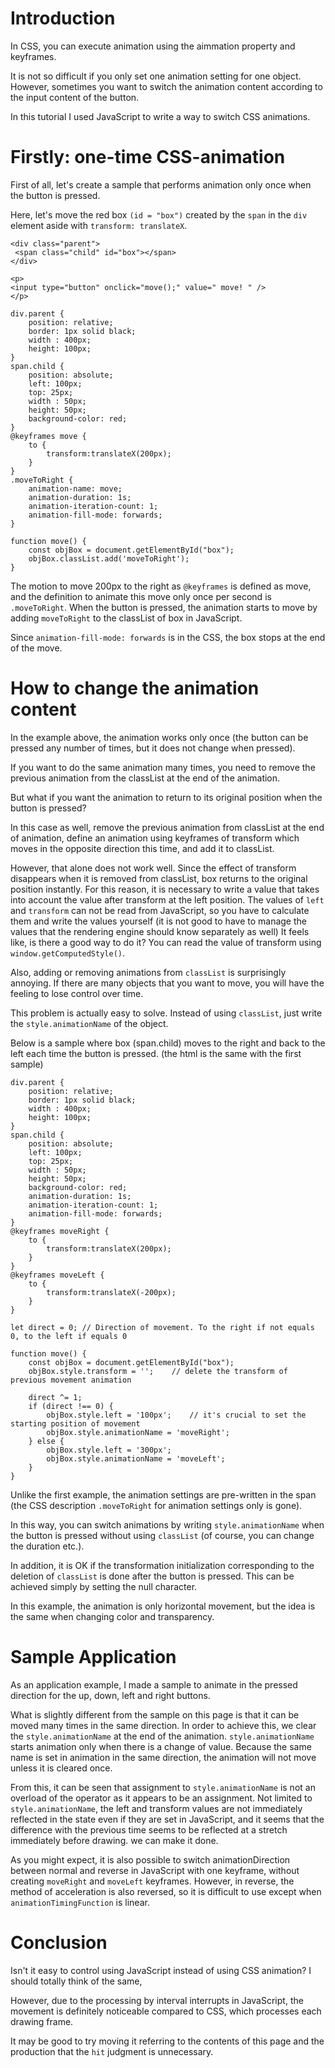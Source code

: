 # Introduction 
In CSS, you can execute animation using the aimmation property and keyframes.

It is not so difficult if you only set one animation setting for one object. However, sometimes you want to switch the animation content according to the input content of the button.

In this tutorial I used JavaScript to write a way to switch CSS animations.

# Firstly: one-time CSS-animation

First of all, let's create a sample that performs animation only once when the button is pressed.

Here, let's move the red box `(id = "box")` created by the `span` in the `div` element aside with `transform: translateX`.

```
<div class="parent">
 <span class="child" id="box"></span>
</div>

<p>
<input type="button" onclick="move();" value=" move! " />
</p>
```

```
div.parent {
    position: relative;
    border: 1px solid black;
    width : 400px;
    height: 100px;
}
span.child {
    position: absolute;
    left: 100px;
    top: 25px;
    width : 50px;
    height: 50px;
    background-color: red;
}
@keyframes move {
    to {
        transform:translateX(200px);
    }
}
.moveToRight {
    animation-name: move;
    animation-duration: 1s;
    animation-iteration-count: 1;
    animation-fill-mode: forwards;
}
```

```
function move() {
    const objBox = document.getElementById("box");
    objBox.classList.add('moveToRight');
}
```
The motion to move 200px to the right as `@keyframes` is defined as move, and the definition to animate this move only once per second is `.moveToRight`. When the button is pressed, the animation starts to move by adding `moveToRight` to the classList of box in JavaScript.

Since `animation-fill-mode: forwards` is in the CSS, the box stops at the end of the move.

# How to change the animation content
In the example above, the animation works only once (the button can be pressed any number of times, but it does not change when pressed).

If you want to do the same animation many times, you need to remove the previous animation from the classList at the end of the animation.

But what if you want the animation to return to its original position when the button is pressed?

In this case as well, remove the previous animation from classList at the end of animation, define an animation using keyframes of transform which moves in the opposite direction this time, and add it to classList.

However, that alone does not work well. Since the effect of transform disappears when it is removed from classList, box returns to the original position instantly. For this reason, it is necessary to write a value that takes into account the value after transform at the left position. The values of `left` and `transform` can not be read from JavaScript, so you have to calculate them and write the values yourself (it is not good to have to manage the values that the rendering engine should know separately as well) It feels like, is there a good way to do it? You can read the value of transform using `window.getComputedStyle()`.

Also, adding or removing animations from `classList` is surprisingly annoying. If there are many objects that you want to move, you will have the feeling to lose control over time.

This problem is actually easy to solve. Instead of using `classList`, just write the `style.animationName` of the object.

Below is a sample where box (span.child) moves to the right and back to the left each time the button is pressed. (the html is the same with the first sample)

```
div.parent {
    position: relative;
    border: 1px solid black;
    width : 400px;
    height: 100px;
}
span.child {
    position: absolute;
    left: 100px;
    top: 25px;
    width : 50px;
    height: 50px;
    background-color: red;
    animation-duration: 1s;
    animation-iteration-count: 1;
    animation-fill-mode: forwards;
}
@keyframes moveRight {
    to {
        transform:translateX(200px);
    }
}
@keyframes moveLeft {
    to {
        transform:translateX(-200px);
    }
}
```
```
let direct = 0; // Direction of movement. To the right if not equals 0, to the left if equals 0

function move() {
    const objBox = document.getElementById("box");
    objBox.style.transform = '';    // delete the transform of previous movement animation

    direct ^= 1;
    if (direct !== 0) {
        objBox.style.left = '100px';    // it's crucial to set the starting position of movement
        objBox.style.animationName = 'moveRight';
    } else {
        objBox.style.left = '300px';
        objBox.style.animationName = 'moveLeft';
    }
}
```

Unlike the first example, the animation settings are pre-written in the span (the CSS description `.moveToRight` for animation settings only is gone).

In this way, you can switch animations by writing `style.animationName` when the button is pressed without using `classList` (of course, you can change the duration etc.).

In addition, it is OK if the transformation initialization corresponding to the deletion of `classList` is done after the button is pressed. This can be achieved simply by setting the null character.

In this example, the animation is only horizontal movement, but the idea is the same when changing color and transparency.

# Sample Application
As an application example, I made a sample to animate in the pressed direction for the up, down, left and right buttons.

What is slightly different from the sample on this page is that it can be moved many times in the same direction. In order to achieve this, we clear the `style.animationName` at the end of the animation. `style.animationName` starts animation only when there is a change of value. Because the same name is set in animation in the same direction, the animation will not move unless it is cleared once.

From this, it can be seen that assignment to `style.animationName` is not an overload of the operator as it appears to be an assignment. Not limited to `style.animationName`, the left and transform values are not immediately reflected in the state even if they are set in JavaScript, and it seems that the difference with the previous time seems to be reflected at a stretch immediately before drawing. we can make it done.

As you might expect, it is also possible to switch animationDirection between normal and reverse in JavaScript with one keyframe, without creating `moveRight` and `moveLeft` keyframes. However, in reverse, the method of acceleration is also reversed, so it is difficult to use except when `animationTimingFunction` is linear.

# Conclusion
Isn't it easy to control using JavaScript instead of using CSS animation? I should totally think of the same,

However, due to the processing by interval interrupts in JavaScript, the movement is definitely noticeable compared to CSS, which processes each drawing frame.

It may be good to try moving it referring to the contents of this page and the production that the `hit` judgment is unnecessary.